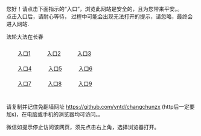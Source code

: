 您好！请点击下面指示的“入口”，浏览此网站是安全的，且为您带来平安。。 <br/>
点击入口后，请耐心等待， 过程中可能会出现无法打开的提示，请忽略，最终会进入网站. </br>

法轮大法在长春<br/>
<div style="padding:10px"><a style="margin:20px" target="_blank" href="https://dvm361vt9vozq.cloudfront.net/2Qpsp?rhzywt" id="ccLink1" rel="nofollow">入口1</a> <a target="_blank" style="margin:20px" href="https://d2vpyasz3vhkqw.cloudfront.net/2Qpsp?wyvkikti" id="ccLink2" rel="nofollow">入口2</a> <a style="margin:20px" target="_blank" href="https://d1dq0hfaq18gmv.cloudfront.net/2Qpsp?trqbont" id="ccLink3" rel="nofollow">入口3</a></div>

<div style="padding:10px" ><a style="margin:20px" target="_blank" href="https://dvm361vt9vozq.cloudfront.net/2Qpsp?rhzywt" id="ccLink4" rel="nofollow">入口4</a> <a style="margin:20px" href="https://d2vpyasz3vhkqw.cloudfront.net/2Qpsp?wyvkikti" target="_blank" id="ccLink5" rel="nofollow">入口5</a> <a style="margin:20px" href="https://d1dq0hfaq18gmv.cloudfront.net/2Qpsp?trqbont" target="_blank" id="ccLink6" rel="nofollow">入口6</a></div>

<div style="padding:10px"><a style="margin:20px" target="_blank" href="https://dvm361vt9vozq.cloudfront.net/2Qpsp?rhzywt" id="ccLink7" rel="nofollow">入口7</a> <a style="margin:20px" href="https://d2vpyasz3vhkqw.cloudfront.net/2Qpsp?wyvkikti" target="_blank" id="ccLink8" rel="nofollow">入口8</a> <a style="margin:20px" target="_blank" href="https://d1dq0hfaq18gmv.cloudfront.net/2Qpsp?trqbont" id="ccLink9" rel="nofollow">入口9</a></div>

<br/>



请复制并记住免翻墙网址 https://github.com/yntd/changchunzx (http后一定要加s)，在电脑或手机的浏览器均可访问。。<br/>

微信如提示停止访问该网页，须先点击右上角，选择浏览器打开。
